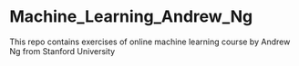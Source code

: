 # Machine_Learning_Andrew_Ng
This repo contains exercises of online machine learning course by Andrew Ng from Stanford University
